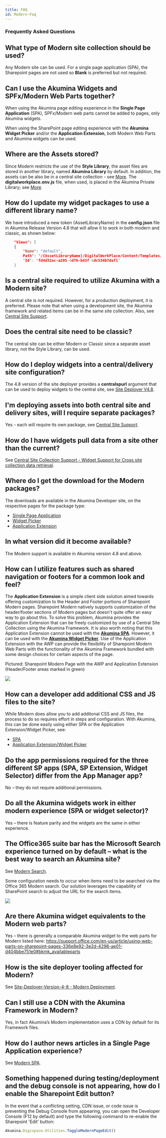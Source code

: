 ```yaml
---
title: FAQ
id: Modern-Faq
---
```


### Frequently Asked Questions

## What type of Modern site collection should be used?

Any Modern site can be used. For a single page application (SPA), the Sharepoint pages are not used so **Blank** is preferred but not required.

## Can I use the Akumina Widgets and SPFx/Modern Web Parts together?

When using the Akumina page editing experience in the **Single Page Application** (SPA), SPFx/Modern web parts cannot be added to pages, only Akumina widgets. 

When using the SharePoint page editing experience with the **Akumina Widget Picker** and/or the **Application Extension**, both Modern Web Parts and Akumina widgets can be used.

## Where are the Assets stored?

Since Modern restricts the use of the **Style Library**, the asset files are stored in another library, named **Akumina Library** by default. In addition, the assets can be also be in a central site collection - see [More](https://akumina.github.io/docs/AK-Central-Site-Support.html). The **digitalworkplace.env.js** file, when used, is placed in the Akumina Private Library; see [More](https://akumina.github.io/docs/Modern-AWP#setup-installation).

## How do I update my widget packages to use a different library name?

We have introduced a new token {AssetLibraryName} in the **config.json** file in Akumina Release Version 4.8 that will allow it to work in both modern and classic, as shown below:

```json
    "Views": [
    {
        "Name": "default",
        Path": "/{AssetLibraryName}/DigitalWorkPlace/Content/Templates/CompanyNewsItemWidget/NewsItem.html", 
        "Id": "fd4d32ac-a205-4d76-b43f-6dc534b7daf1"
    }
```

## Is a central site required to utilize Akumina with a Modern site?

A central site is not required. However, for a production deployment, it is preferred. Please note that when using a development site, the Akumina framework and related items can be in the same site collection. Also, see [Central Site Support](https://akumina.github.io/docs/AK-Central-Site-Support.html).

## Does the central site need to be classic? 

The central site can be either Modern or Classic since a separate asset library, not the Style Library, can be used.

## How do I deploy widgets into a central/delivery site configuration? 

The 4.8 version of the site deployer provides a **centralspurl** argument that can be used to deploy widgets to the central site, see [Site Deployer V4.8](/docs/Site-Deployer-Version-4-8#install).

## I'm deploying assets into both central site and delivery sites, will I require separate packages? 

Yes - each will require its own package, see [Central Site Support](/docs/AK-Central-Site-Support#deployment-scenarios-and-packge-setup).

## How do I have widgets pull data from a site other than the current?

See [Central Site Collection Support - Widget Support for Cross site collection data retrieval](/docs/AK-Central-Site-Support.html#widget-support-for-cross-site-collection-data-retrieval).

## Where do I get the download for the Modern packages? 

The downloads are available in the Akumina Developer site, on the respective pages for the package type: 
* [Single Page Application](/docs/Modern-SPA#downloads)
* [Widget Picker](/docs/Modern-AWP#downloads)
* [Application Extension](/docs/Modern-App-Extension#downloads)

## In what version did it become available? 
The Modern support is available in Akumina version 4.8 and above. 

## How can I utilize features such as shared navigation or footers for a common look and feel?

The **Application Extension** is a simple client side solution aimed towards offering customization to the Header and Footer portions of Sharepoint Modern pages. Sharepoint Modern natively supports customization of the header/footer sections of Modern pages but doesn't quite offer an easy way to go about this. To solve this problem, Akumina provides the Application Extension that can be freely customized by use of a Central Site Collection using the Akumina Framework.
It is also worth noting that this Application Extension cannot be used with the **[Akumina SPA](/docs/Modern-SPA)**. However, it can be used with the **[Akumina Widget Picker](/docs/Modern-AWP)**. Use of the Application Extension with the AWP can provide the flexibility of Sharepoint Modern Web Parts with the functionality of the Akumina Framework bundled with some design choices for certain aspects of the page.

Pictured: Sharepoint Modern Page with the AWP and Application Extension (Header/Footer areas marked in green)

![](https://akuminadownloads.blob.core.windows.net/wiki/AkuminaDev/modern_appext_homepage.PNG)

## How can a developer add additional CSS and JS files to the site?

While Modern does allow you to add additonal CSS and JS files, the process to do so requires effort in steps and configuration. With Akumina, this can be done easily using either SPA or the Application Extension/Widget Picker, see:
* [SPA](/docs/Modern-SPA#spa-configuration)
* [Application Extension/Widget Picker](/docs/Modern-AWP#setup-installation)

## Do the app permissions required for the three different SP apps (SPA, SP Extension, Widget Selector) differ from the App Manager app? 

No – they do not require additional permissions. 

## Do all the Akumina widgets work in either modern experience (SPA or widget selector)? 

Yes – there is feature parity and the widgets are the same in either experience. 

## The Office365 suite bar has the Microsoft Search experience turned on by default – what is the best way to search an Akumina site? 

See [Modern Search](https://community.akumina.com/knowledge-base/modern-search/).

Some configuration needs to occur when items need to be searched via the Office 365 Modern search. Our solution leverages the capability of SharePoint search to adjust the URL for the search items.

![](https://community.akumina.com/wp-content/uploads/2019/10/Picture1.png)

## Are there Akumina widget equivalents to the Modern web parts? 

Yes – there is generally a comparable Akumina widget to the web parts for Modern listed here: https://support.office.com/en-us/article/using-web-parts-on-sharepoint-pages-336e8e92-3e2d-4298-ae01-d404bbe751e0#bkmk_availableparts

## How is the site deployer tooling affected for Modern? 

See [Site-Deployer-Version-4-8 - Modern Deployment](https://akumina.github.io/docs/Site-Deployer-Version-4-8#modern-deployment).

## Can I still use a CDN with the Akumina Framework in Modern? 

Yes, in fact Akumina’s Modern implementation uses a CDN by default for its Framework files.

## How do I author news articles in a Single Page Application experience?

See [Modern SPA](/docs/Modern-SPA#faqs).

## Something happened during testing/deployment and the debug console is not appearing, how do I enable the Sharepoint Edit button?

In the event that a conflicting setting, CDN issue, or code issue is preventing the Debug Console from appearing, you can open the Developer Console (F12 by default) and type the following command to re-enable the Sharepoint 'Edit' button:

```javascript
Akumina.Digispace.Utilities.ToggleModernPageEdit()
```